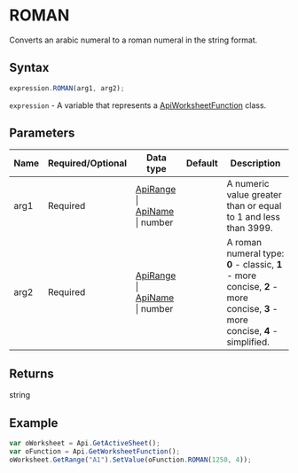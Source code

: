 # ROMAN

Converts an arabic numeral to a roman numeral in the string format.

## Syntax

```javascript
expression.ROMAN(arg1, arg2);
```

`expression` - A variable that represents a [ApiWorksheetFunction](../ApiWorksheetFunction.md) class.

## Parameters

| **Name** | **Required/Optional** | **Data type** | **Default** | **Description** |
| ------------- | ------------- | ------------- | ------------- | ------------- |
| arg1 | Required | [ApiRange](../../ApiRange/ApiRange.md) \| [ApiName](../../ApiName/ApiName.md) \| number |  | A numeric value greater than or equal to 1 and less than 3999. |
| arg2 | Required | [ApiRange](../../ApiRange/ApiRange.md) \| [ApiName](../../ApiName/ApiName.md) \| number |  | A roman numeral type: **0** - classic, **1** - more concise, **2** - more concise, **3** - more concise, **4** - simplified. |

## Returns

string

## Example



```javascript editor-xlsx
var oWorksheet = Api.GetActiveSheet();
var oFunction = Api.GetWorksheetFunction();
oWorksheet.GetRange("A1").SetValue(oFunction.ROMAN(1250, 4));
```
